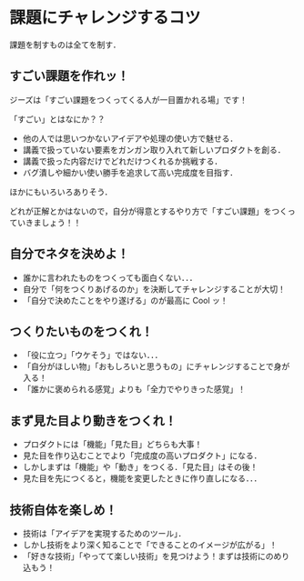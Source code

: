 # 課題にチャレンジするコツ

課題を制すものは全てを制す．

## すごい課題を作れッ！

ジーズは「すごい課題をつくってくる人が一目置かれる場」です！

「すごい」とはなにか？？

- 他の人では思いつかないアイデアや処理の使い方で魅せる．
- 講義で扱っていない要素をガンガン取り入れて新しいプロダクトを創る．
- 講義で扱った内容だけでどれだけつくれるか挑戦する．
- バグ潰しや細かい使い勝手を追求して高い完成度を目指す．

ほかにもいろいろありそう．

どれが正解とかはないので，自分が得意とするやり方で「すごい課題」をつくっていきましょう！！

## 自分でネタを決めよ！

- 誰かに言われたものをつくっても面白くない．．．
- 自分で「何をつくりあげるのか」を決断してチャレンジすることが大切！
- 「自分で決めたことをやり遂げる」のが最高に Cool ッ！

## つくりたいものをつくれ！

- 「役に立つ」「ウケそう」ではない．．．
- 「自分がほしい物」「おもしろいと思うもの」にチャレンジすることで身が入る！
- 「誰かに褒められる感覚」よりも「全力でやりきった感覚」！

## まず見た目より動きをつくれ！

- プロダクトには「機能」「見た目」どちらも大事！
- 見た目を作り込むことでより「完成度の高いプロダクト」になる．
- しかしまずは「機能」や「動き」をつくる．「見た目」はその後！
- 見た目を先につくると，機能を変更したときに作り直しになる．．．

## 技術自体を楽しめ！

- 技術は「アイデアを実現するためのツール」．
- しかし技術をより深く知ることで「できることのイメージが広がる」！
- 「好きな技術」「やってて楽しい技術」を見つけよう！まずは技術にのめり込もう！
